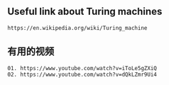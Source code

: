 ## Useful link about Turing machines

    https://en.wikipedia.org/wiki/Turing_machine

## 有用的视频

    01. https://www.youtube.com/watch?v=iToLe5gZXiQ
    02. https://www.youtube.com/watch?v=dQkLZmr9Ui4